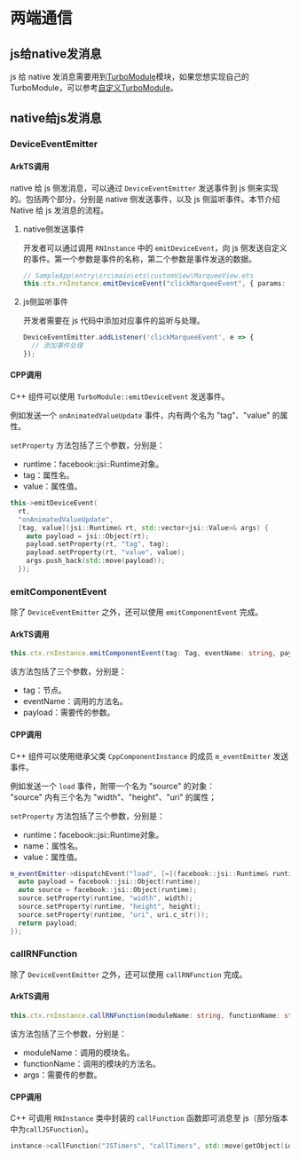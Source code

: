 # 两端通信

## js给native发消息

js 给 native 发消息需要用到[TurboModule](https://reactnative.cn/docs/the-new-architecture/pillars-turbomodules)模块，如果您想实现自己的 TurboModule，可以参考[自定义TurboModule](TurboModule.md)。

## native给js发消息

### DeviceEventEmitter

#### ArkTS调用

native 给 js 侧发消息，可以通过 `DeviceEventEmitter` 发送事件到 js 侧来实现的。包括两个部分，分别是 native 侧发送事件，以及 js 侧监听事件。本节介绍 Native 给 js 发消息的流程。

1. native侧发送事件  
   
    开发者可以通过调用 `RNInstance` 中的 `emitDeviceEvent`，向 js 侧发送自定义的事件。第一个参数是事件的名称，第二个参数是事件发送的数据。

    ```typescript
    // SampleApp\entry\src\main\ets\customView\MarqueeView.ets
    this.ctx.rnInstance.emitDeviceEvent("clickMarqueeEvent", { params: { age: 18 } })
    ```

2. js侧监听事件  
   
    开发者需要在 js 代码中添加对应事件的监听与处理。

    ```javascript
    DeviceEventEmitter.addListener('clickMarqueeEvent', e => {
      // 添加事件处理
    });
    ```

#### CPP调用

C++ 组件可以使用 `TurboModule::emitDeviceEvent` 发送事件。

例如发送一个 `onAnimatedValueUpdate` 事件，内有两个名为 "tag"、"value" 的属性。

`setProperty` 方法包括了三个参数，分别是：

- runtime：facebook::jsi::Runtime对象。
- tag：属性名。
- value：属性值。

```cpp
this->emitDeviceEvent(
  rt,
  "onAnimatedValueUpdate",
  [tag, value](jsi::Runtime& rt, std::vector<jsi::Value>& args) {
    auto payload = jsi::Object(rt);
    payload.setProperty(rt, "tag", tag);
    payload.setProperty(rt, "value", value);
    args.push_back(std::move(payload));
  });    
```

### emitComponentEvent

除了 `DeviceEventEmitter` 之外，还可以使用 `emitComponentEvent` 完成。

#### ArkTS调用

```typescript
this.ctx.rnInstance.emitComponentEvent(tag: Tag, eventName: string, payload: any)
```

该方法包括了三个参数，分别是：

- tag：节点。
- eventName：调用的方法名。
- payload：需要传的参数。

#### CPP调用

C++ 组件可以使用继承父类 `CppComponentInstance` 的成员 `m_eventEmitter` 发送事件。

例如发送一个 `load` 事件，附带一个名为 "source" 的对象：  
"source" 内有三个名为 "width"、"height"、"uri" 的属性；  

`setProperty` 方法包括了三个参数，分别是：  

- runtime：facebook::jsi::Runtime对象。
- name：属性名。
- value：属性值。

```cpp
m_eventEmitter->dispatchEvent("load", [=](facebook::jsi::Runtime& runtime) {
  auto payload = facebook::jsi::Object(runtime);
  auto source = facebook::jsi::Object(runtime);
  source.setProperty(runtime, "width", width);
  source.setProperty(runtime, "height", height);
  source.setProperty(runtime, "uri", uri.c_str());
  return payload;
});
```

### callRNFunction
 
除了 `DeviceEventEmitter` 之外，还可以使用 `callRNFunction` 完成。
 
#### ArkTS调用
 
```typescript
this.ctx.rnInstance.callRNFunction(moduleName: string, functionName: string, args: unknown[]): void;
```
 
该方法包括了三个参数，分别是：  
 
- moduleName：调用的模块名。
- functionName：调用的模块的方法名。
- args：需要传的参数。
 
#### CPP调用
 
C++ 可调用 `RNInstance` 类中封装的 `callFunction` 函数即可消息至 js（部分版本中为`callJSFunction`）。
 
```cpp
instance->callFunction("JSTimers", "callTimers", std::move(getObject(id)));
```